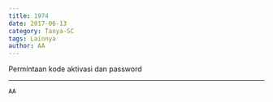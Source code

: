 ```yaml
---
title: 1974
date: 2017-06-13
category: Tanya-SC
tags: Lainnya
author: AA
---
```


Permintaan kode aktivasi dan password

---



`AA`
